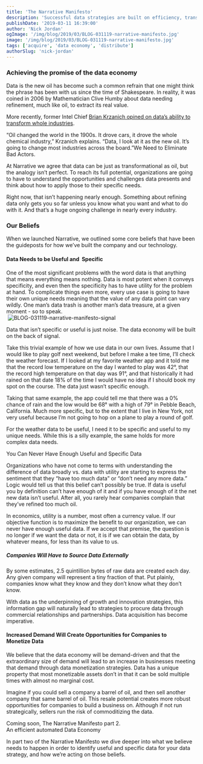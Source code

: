 ```yaml
---
title: 'The Narrative Manifesto'
description: 'Successful data strategies are built on efficiency, transparency, and utility and you can never have enough useful and specific data.'
publishDate: '2019-03-11 16:39:00'
author: 'Nick Jordan'
ogImage: '/img/blog/2019/03/BLOG-031119-narrative-manifesto.jpg'
image: '/img/blog/2019/03/BLOG-031119-narrative-manifesto.jpg'
tags: ['acquire', 'data economy', 'distribute']
authorSlug: 'nick-jordan'
---
```

### Achieving the promise of the data economy

Data is the new oil has become such a common refrain that one might think the phrase has been with us since the time of Shakespeare. In reality, it was coined in 2006 by Mathematician Clive Humby about data needing refinement, much like oil, to extract its real value.

More recently, former Intel Chief [Brian Krzanich opined on data’s ability to transform whole industries](https://fortune.com/2018/06/07/intel-ceo-brian-krzanich-data/).

“Oil changed the world in the 1900s. It drove cars, it drove the whole chemical industry,” Krzanich explains. “Data, I look at it as the new oil. It’s going to change most industries across the board.”We Need to Eliminate Bad Actors.

At Narrative we agree that data can be just as transformational as oil, but the analogy isn’t perfect. To reach its full potential, organizations are going to have to understand the opportunities and challenges data presents and think about how to apply those to their specific needs.  
  
Right now, that isn’t happening nearly enough. Something about refining data only gets you so far unless you know what you want and what to do with it. And that’s a huge ongoing challenge in nearly every industry.

### **Our Beliefs**

When we launched Narrative, we outlined some core beliefs that have been the guideposts for how we’ve built the company and our technology.

#### Data Needs to be Useful and  Specific

One of the most significant problems with the word data is that anything that means everything means nothing. Data is most potent when it conveys specificity, and even then the specificity has to have utility for the problem at hand. To complicate things even more, every use case is going to have their own unique needs meaning that the value of any data point can vary wildly. One man’s data trash is another man’s data treasure, at a given moment - so to speak.  
 ![BLOG-031119-narrative-manifesto-signal](https://solutions.narrative.io/hubfs/BLOG-031119-narrative-manifesto-signal.jpg)  
  
Data that isn’t specific or useful is just noise. The data economy will be built on the back of signal.

Take this trivial example of how we use data in our own lives. Assume that I would like to play golf next weekend, but before I make a tee time, I’ll check the weather forecast. If I looked at my favorite weather app and it told me that the record low temperature on the day I wanted to play was 42°, that the record high temperature on that day was 91°, and that historically it had rained on that date 18% of the time I would have no idea if I should book my spot on the course. The data just wasn’t specific enough.

Taking that same example, the app could tell me that there was a 0% chance of rain and the low would be 68° with a high of 79° in Pebble Beach, California. Much more specific, but to the extent that I live in New York, not very useful because I’m not going to hop on a plane to play a round of golf.

For the weather data to be useful, I need it to be specific and useful to my unique needs. While this is a silly example, the same holds for more complex data needs.

You Can Never Have Enough Useful and Specific Data

Organizations who have not come to terms with understanding the difference of data broadly vs. data with utility are starting to express the sentiment that they “have too much data” or “don’t need any more data.” Logic would tell us that this belief can’t possibly be true. If data is useful you by definition can’t have enough of it and if you have enough of it the net new data isn’t useful. After all, you rarely hear companies complain that they’ve refined too much oil.

In economics, utility is a number, most often a currency value. If our objective function is to maximize the benefit to our organization, we can never have enough useful data. If we accept that premise, the question is no longer if we want the data or not, it is if we can obtain the data, by whatever means, for less than its value to us.

##### Companies Will Have to Source Data Externally

By some estimates, 2.5 quintillion bytes of raw data are created each day. Any given company will represent a tiny fraction of that. Put plainly, companies know what they know and they don’t know what they don’t know.

With data as the underpinning of growth and innovation strategies, this information gap will naturally lead to strategies to procure data through commercial relationships and partnerships. Data acquisition has become imperative.

#### Increased Demand Will Create Opportunities for Companies to Monetize Data

We believe that the data economy will be demand-driven and that the extraordinary size of demand will lead to an increase in businesses meeting that demand through data monetization strategies. Data has a unique property that most monetizable assets don’t in that it can be sold multiple times with almost no marginal cost.

Imagine if you could sell a company a barrel of oil, and then sell another company that same barrel of oil. This resale potential creates more robust opportunities for companies to build a business on. Although if not run strategically, sellers run the risk of commoditizing the data.

Coming soon, The Narrative Manifesto part 2.  
An efficient automated Data Economy

In part two of the Narrative Manifesto we dive deeper into what we believe needs to happen in order to identify useful and specific data for your data strategy, and how we’re acting on those beliefs.
